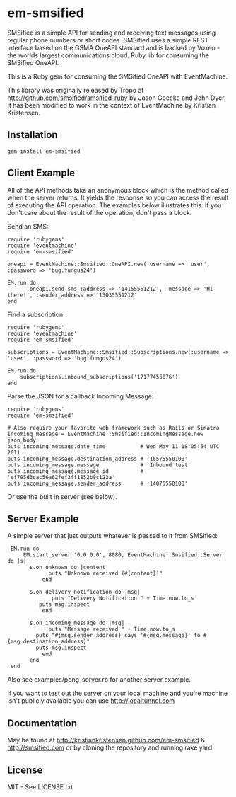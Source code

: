 em-smsified
========

SMSified is a simple API for sending and receiving text messages using regular phone numbers or short codes. SMSified uses a simple REST interface based on the GSMA OneAPI standard and is backed by Voxeo - the worlds largest communications cloud. Ruby lib for consuming the SMSified OneAPI.

This is a Ruby gem for consuming the SMSified OneAPI with EventMachine.

This library was originally released by Tropo at http://github.com/smsified/smsified-ruby by Jason Goecke and John Dyer. It has been modified to work in the context of EventMachine by Kristian Kristensen.

Installation
------------

	gem install em-smsified
 
Client Example
-------

All of the API methods take an anonymous block which is the method called when the server returns. It yields the response so you can access the result of executing the API operation. The examples below illustrates this. If you don't care about the result of the operation, don't pass a block.

Send an SMS:

	require 'rubygems'
	require 'eventmachine'
	require 'em-smsified'

	oneapi = EventMachine::Smsified::OneAPI.new(:username => 'user', :password => 'bug.fungus24')

	EM.run do
	       oneapi.send_sms :address => '14155551212', :message => 'Hi there!', :sender_address => '13035551212'
	end


Find a subscription:

	require 'rubygems'
	require 'eventmachine'
	require 'em-smsified'

	subscriptions = EventMachine::Smsified::Subscriptions.new(:username => 'user', :password => 'bug.fungus24')

	EM.run do
		subscriptions.inbound_subscriptions('17177455076')
	end

Parse the JSON for a callback Incoming Message:

    require 'rubygems'
    require 'em-smsified'

    # Also require your favorite web framework such as Rails or Sinatra
    incoming_message = EventMachine::Smsified::IncomingMessage.new json_body
    puts incoming_message.date_time           # Wed May 11 18:05:54 UTC 2011
    puts incoming_message.destination_address # '16575550100'
    puts incoming_message.message             # 'Inbound test'
    puts incoming_message.message_id          # 'ef795d3dac56a62fef3ff1852b0c123a'
    puts incoming_message.sender_address      # '14075550100'

Or use the built in server (see below).

Server Example
-------

A simple server that just outputs whatever is passed to it from SMSified:

  	 EM.run do
       	 EM.start_server '0.0.0.0', 8080, EventMachine::Smsified::Server do |s|
	       s.on_unknown do |content| 
	             puts "Unknown received (#{content})"
               end

	       s.on_delivery_notification do |msg|
	              puts "Delivery Notification " + Time.now.to_s
		      puts msg.inspect
               end
      
	       s.on_incoming_message do |msg|
	             puts "Message received " + Time.now.to_s
		     puts "#{msg.sender_address} says '#{msg.message}' to #{msg.destination_address}"
		     puts msg.inspect
               end
           end
	 end

Also see examples/pong_server.rb for another server example.

If you want to test out the server on your local machine and you're machine isn't publicly available you can use http://localtunnel.com

Documentation
-------------

May be found at http://kristiankristensen.github.com/em-smsified & http://smsified.com or by cloning the repository and running 
    rake yard

License
-------

MIT - See LICENSE.txt